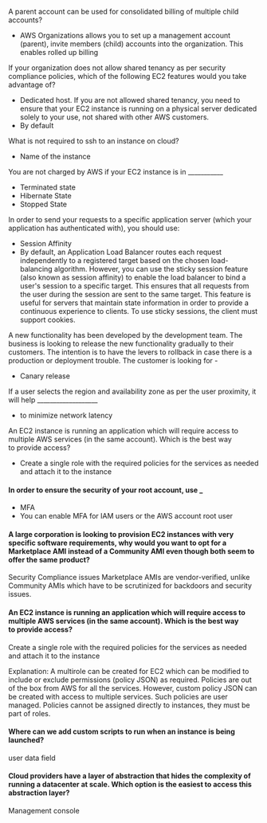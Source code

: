 A parent account can be used for consolidated billing of multiple child accounts?
- AWS Organizations allows you to set up a management account (parent), invite members (child) accounts into the organization. This enables rolled up billing 

If your organization does not allow shared tenancy as per security compliance policies, which of the following EC2 features would you take advantage of?
- Dedicated host. If you are not allowed shared tenancy, you need to ensure that your EC2 instance is running on a physical server dedicated solely to your use, not shared with other AWS customers. 
- By default

What is not required to ssh to an instance on cloud?
- Name of the instance

You are not charged by AWS if your EC2 instance is in ___________
- Terminated state
- Hibernate State
- Stopped State

In order to send your requests to a specific application server (which your application has authenticated with), you should use:
- Session Affinity
- By default, an Application Load Balancer routes each request independently to a registered target based on the chosen load-balancing algorithm. However, you can use the sticky session feature (also known as session affinity) to enable the load balancer to bind a user's session to a specific target. This ensures that all requests from the user during the session are sent to the same target. This feature is useful for servers that maintain state information in order to provide a continuous experience to clients. To use sticky sessions, the client must support cookies.

A new functionality has been developed by the development team. The business is looking to release the new functionality gradually to their customers. The intention is to have the levers to rollback in case there is a production or deployment trouble. The customer is looking for -
- Canary release

If a user selects the region and availability zone as per the user proximity, it will help ___________________
- to minimize network latency

An EC2 instance is running an application which will require access to multiple AWS services (in the same account). Which is the best way to provide access?
- Create a single role with the required policies for the services as needed and attach it to the instance


#### In order to ensure the security of your root account, use _
- MFA
- You can enable MFA for IAM users or the AWS account root user

#### A large corporation is looking to provision EC2 instances with very specific software requirements, why would you want to opt for a Marketplace AMI instead of a Community AMI even though both seem to offer the same product?
Security Compliance issues
Marketplace AMIs are vendor-verified, unlike Community AMIs which have to be scrutinized for backdoors and security issues.

#### An EC2 instance is running an application which will require access to multiple AWS services (in the same account). Which is the best way to provide access?
Create a single role with the required policies for the services as needed and attach it to the instance

Explanation: A multirole can be created for EC2 which can be modified to include or exclude permissions (policy JSON) as required. Policies are out of the box from AWS for all the services. However, custom policy JSON can be created with access to multiple services. Such policies are user managed. Policies cannot be assigned directly to instances, they must be part of roles.

#### Where can we add custom scripts to run when an instance is being launched?
user data field

#### Cloud providers have a layer of abstraction that hides the complexity of running a datacenter at scale. Which option is the easiest to access this abstraction layer?
Management console


